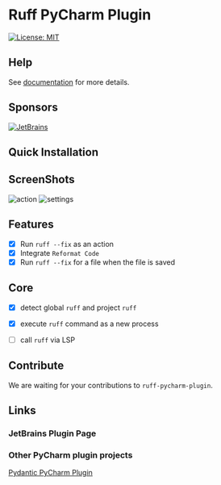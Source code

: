 # Ruff PyCharm Plugin
[![License: MIT](https://img.shields.io/badge/License-MIT-yellow.svg)](https://opensource.org/licenses/MIT)


## Help
See [documentation](https://koxudaxi.github.io/ruff-pycharm-plugin/) for more details.

## Sponsors
[![JetBrains](https://avatars.githubusercontent.com/u/60931315?s=200&v=4)](https://github.com/JetBrainsOfficial)


## Quick Installation

## ScreenShots
![action](https://raw.githubusercontent.com/koxudaxi/ruff-pycharm-plugin/main/docs/action.png)
![settings](https://raw.githubusercontent.com/koxudaxi/ruff-pycharm-plugin/main/docs/settings.png)

## Features
- [x] Run `ruff --fix` as an action
- [x] Integrate `Reformat Code`
- [x] Run `ruff --fix` for a file when the file is saved

## Core
- [x] detect global `ruff` and project `ruff`
- [x] execute `ruff` command as a new process
- [ ] call `ruff` via LSP


## Contribute
We are waiting for your contributions to `ruff-pycharm-plugin`.


## Links
### JetBrains Plugin Page

### Other PyCharm plugin projects
[Pydantic PyCharm Plugin](https://github.com/koxudaxi/pydantic-pycharm-plugin/)

